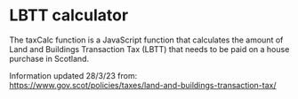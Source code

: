 # LBTT calculator

The taxCalc function is a JavaScript function that calculates the amount of Land and Buildings Transaction Tax (LBTT) that needs to be paid on a house purchase in Scotland.


Information updated 28/3/23 from:
https://www.gov.scot/policies/taxes/land-and-buildings-transaction-tax/

